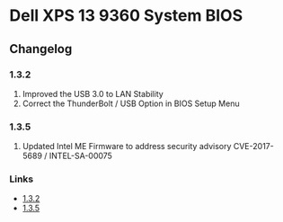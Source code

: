 # Dell XPS 13 9360 System BIOS

## Changelog

### 1.3.2

1. Improved the USB 3.0 to LAN Stability
2. Correct the ThunderBolt / USB Option in BIOS Setup Menu

### 1.3.5

1. Updated Intel ME Firmware to address security advisory CVE-2017-5689 / INTEL-SA-00075

### Links

* [1.3.2][bios132]
* [1.3.5][bios135]

[bios132]:http://www.dell.com/support/home/nz/en/nzdhs1/Drivers/DriversDetails?driverId=4F61T
[bios135]:http://www.dell.com/support/home/nz/en/nzdhs1/Drivers/DriversDetails?driverId=8C84P
